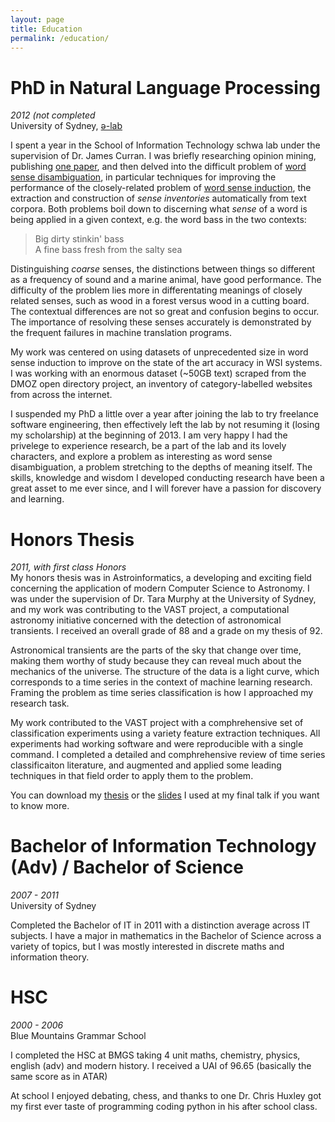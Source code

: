 ```yaml
---
layout: page
title: Education 
permalink: /education/
---
```


<h1>PhD in Natural Language Processing</h1>
<em>2012 (not completed</em><br />
University of Sydney, <a href="http://schwa.org">&#x0259;-lab</a>

<p>I spent a year in the School of Information Technology schwa lab under the supervision of Dr. James Curran. I was briefly researching opinion mining, publishing <a href="{{site.url}}/assets/paper.pdf">one paper</a>, and then delved into the difficult problem of <a href="http://en.wikipedia.org/wiki/Word-sense_disambiguation">word sense disambiguation</a>, in particular techniques for improving the performance of the closely-related problem of <a href="http://en.wikipedia.org/wiki/Word-sense_induction">word sense induction</a>, the extraction and construction of <em>sense inventories</em> automatically from text corpora. Both problems boil down to discerning what <em>sense</em> of a word is being applied in a given context, e.g. the word bass in the two contexts:</p>

<blockquote>
	Big dirty stinkin' bass<br />
	A fine bass fresh from the salty sea
</blockquote>

<p>Distinguishing <em>coarse</em> senses, the distinctions between things so different as a frequency of sound and a marine animal, have good performance. The difficulty of the problem lies more in differentating meanings of closely related senses, such as wood in a forest versus wood in a cutting board. The contextual differences are not so great and confusion begins to occur. The importance of resolving these senses accurately is demonstrated by the frequent failures in machine translation programs.</p>

<p>My work was centered on using datasets of unprecedented size in word sense induction to improve on the state of the art accuracy in WSI systems. I was working with an enormous dataset (~50GB text) scraped from the DMOZ open directory project, an inventory of category-labelled websites from across the internet.</p>

<p>I suspended my PhD a little over a year after joining the lab to try freelance software engineering, then effectively left the lab by not resuming it (losing my scholarship) at the beginning of 2013. I am very happy I had the privelege to experience research, be a part of the lab and its lovely characters, and explore a problem as interesting as word sense disambiguation, a problem stretching to the depths of meaning itself. The skills, knowledge and wisdom I developed conducting research have been a great asset to me ever since, and I will forever have a passion for discovery and learning.</p>

<h1>Honors Thesis</h1>
<em>2011, with first class Honors</em><br />
<University of Sydney

<p>My honors thesis was in Astroinformatics, a developing and exciting field concerning the application of modern Computer Science to Astronomy. I was under the supervision of Dr. Tara Murphy at the University of Sydney, and my work was contributing to the VAST project, a computational astronomy initiative concerned with the detection of astronomical transients. I received an overall grade of 88 and a grade on my thesis of 92.</p>

<p>Astronomical transients are the parts of the sky that change over time, making them worthy of study because they can reveal much about the mechanics of the universe. The structure of the data is a light curve, which corresponds to a time series in the context of machine learning research. Framing the problem as time series classification is how I approached my research task.</p>

<p>My work contributed to the VAST project with a comphrehensive set of classification experiments using a variety feature extraction techniques. All experiments had working software and were reproducible with a single command. I completed a detailed and comphrehensive review of time series classificaiton literature, and augmented and applied some leading techniques in that field order to apply them to the problem.</p>

<p>You can download my <a href="{{site.url}}/assets/thesis.pdf">thesis</a> or the <a href="{{site.url}}/assets/final_presentation.pdf">slides</a> I used at my final talk if you want to know more.</p>

<h1>Bachelor of Information Technology (Adv) / Bachelor of Science</h1>
<em>2007 - 2011</em><br />
University of Sydney

<p>Completed the Bachelor of IT in 2011 with a distinction average across IT subjects. I have a major in mathematics in the Bachelor of Science across a variety of topics, but I was mostly interested in discrete maths and information theory.</p>

<h1>HSC</h1>
<em>2000 - 2006</em><br />
Blue Mountains Grammar School

<p>I completed the HSC at BMGS taking 4 unit maths, chemistry, physics, english (adv) and modern history. I received a UAI of 96.65 (basically the same score as in ATAR)</p>

<p>At school I enjoyed debating, chess, and thanks to one Dr. Chris Huxley got my first ever taste of programming coding python in his after school class.</p>
